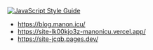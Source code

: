 [![JavaScript Style Guide](https://img.shields.io/badge/code_style-standard-brightgreen.svg)](https://standardjs.com)

- https://blog.manon.icu/
- https://site-lk00kjo3z-manonicu.vercel.app/
- https://site-jcqb.pages.dev/

